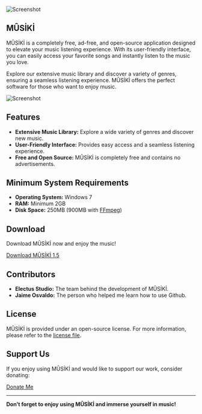 ![Screenshot](https://img.itch.zone/aW1nLzE4NDA2MTg2LnBuZw==/original/eR42fz.png)

## MÛSİKİ

MÛSİKİ is a completely free, ad-free, and open-source application designed to elevate your music listening experience. With its user-friendly interface, you can easily access your favorite songs and instantly listen to the music you love.

Explore our extensive music library and discover a variety of genres, ensuring a seamless listening experience. MÛSİKİ offers the perfect software for those who want to enjoy music.


![Screenshot](https://img.itch.zone/aW1hZ2UvMzAzNDE0Ni8xODI0NTgyOS5wbmc=/original/c%2FCbuh.png)

## Features

- **Extensive Music Library:** Explore a wide variety of genres and discover new music.
- **User-Friendly Interface:** Provides easy access and a seamless listening experience.
- **Free and Open Source:** MÛSİKİ is completely free and contains no advertisements.

## Minimum System Requirements

- **Operating System:** Windows 7
- **RAM:** Minimum 2GB
- **Disk Space:** 250MB (900MB with [FFmpeg](https://www.ffmpeg.org/))

## Download

Download MÛSİKİ now and enjoy the music!

[Download MÛSİKİ 1.5](https://electus-studio.itch.io/msk)

## Contributors

- **Electus Studio:** The team behind the development of MÛSİKİ.
- **Jaime Osvaldo:** The person who helped me learn how to use Github.

## License

MÛSİKİ is provided under an open-source license. For more information, please refer to the [license file](LICENSE.txt).

## Support Us

If you enjoy using MÛSİKİ and would like to support our work, consider donating:

[Donate Me](https://electus-studio.itch.io/msk/purchase)

---

**Don’t forget to enjoy using MÛSİKİ and immerse yourself in music!**
